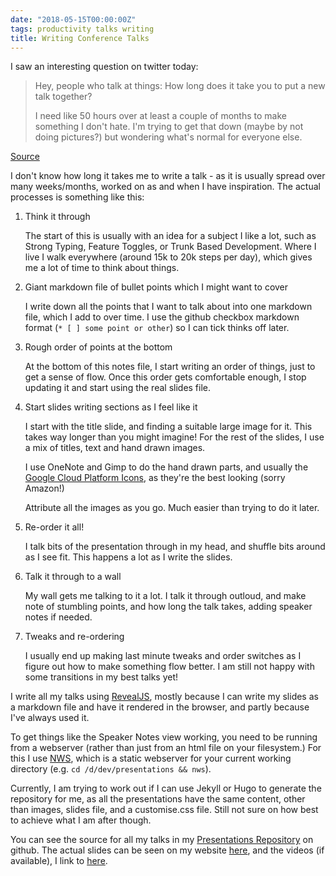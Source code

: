 ```yaml
---
date: "2018-05-15T00:00:00Z"
tags: productivity talks writing
title: Writing Conference Talks
---
```


I saw an interesting question on twitter today:


> Hey, people who talk at things: How long does it take you to put a new talk together?
>
> I need like 50 hours over at least a couple of months to make something I don't hate. I'm trying to get that down (maybe by not doing pictures?) but wondering what's normal for everyone else.

[Source](https://twitter.com/whereistanya/status/995653828933496832)

I don't know how long it takes me to write a talk - as it is usually spread over many weeks/months, worked on as and when I have inspiration.  The actual processes is something like this:


1. Think it through

    The start of this is usually with an idea for a subject I like a lot, such as Strong Typing, Feature Toggles, or Trunk Based Development.  Where I live I walk everywhere (around 15k to 20k steps per day), which gives me a lot of time to think about things.

2. Giant markdown file of bullet points which I might want to cover

    I write down all the points that I want to talk about into one markdown file, which I add to over time.  I use the github checkbox markdown format (`* [ ] some point or other`) so I can tick thinks off later.

3. Rough order of points at the bottom

    At the bottom of this notes file, I start writing an order of things, just to get a sense of flow.  Once this order gets comfortable enough, I stop updating it and start using the real slides file.

4. Start slides writing sections as I feel like it

    I start with the title slide, and finding a suitable large image for it.  This takes way longer than you might imagine!  For the rest of the slides, I use a mix of titles, text and hand drawn images.

    I use OneNote and Gimp to do the hand drawn parts, and usually the [Google Cloud Platform Icons](https://cloud.google.com/icons/), as they're the best looking (sorry Amazon!)

    Attribute all the images as you go.  Much easier than trying to do it later.

4. Re-order it all!

    I talk bits of the presentation through in my head, and shuffle bits around as I see fit.  This happens a lot as I write the slides.

5. Talk it through to a wall

    My wall gets me talking to it a lot.  I talk it through outloud, and make note of stumbling points, and how long the talk takes, adding speaker notes if needed.

6. Tweaks and re-ordering

    I usually end up making last minute tweaks and order switches as I figure out how to make something flow better.  I am still not happy with some transitions in my best talks yet!

I write all my talks using [RevealJS](https://github.com/hakimel/reveal.js), mostly because I can write my slides as a markdown file and have it rendered in the browser, and partly because I've always used it.

To get things like the Speaker Notes view working, you need to be running from a webserver (rather than just from an html file on your filesystem.)  For this I use [NWS](https://www.npmjs.com/package/nws), which is a static webserver for your current working directory (e.g. `cd /d/dev/presentations && nws`).

Currently, I am trying to work out if I can use Jekyll or Hugo to generate the repository for me, as all the presentations have the same content, other than images, slides file, and a customise.css file.  Still not sure on how best to achieve what I am after though.

You can see the source for all my talks in my [Presentations Repository](https://github.com/pondidum/presentations) on github.  The actual slides can be seen on my website [here](https://andydote.co.uk/presentations/), and the videos (if available), I link to [here](https://andydote.co.uk/talks/).


